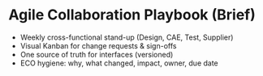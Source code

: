 # Agile Collaboration Playbook (Brief)
- Weekly cross-functional stand-up (Design, CAE, Test, Supplier)
- Visual Kanban for change requests & sign-offs
- One source of truth for interfaces (versioned)
- ECO hygiene: why, what changed, impact, owner, due date
